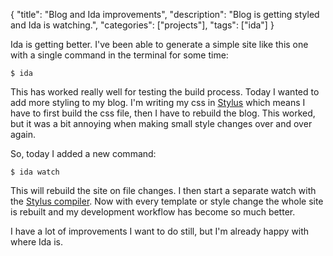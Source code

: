 {
  "title": "Blog and Ida improvements",
  "description": "Blog is getting styled and Ida is watching.",
  "categories": ["projects"],
  "tags": ["ida"]
}

Ida is getting better. I've been able to generate a simple site like this one with a single command in the terminal for some time:

```
$ ida
```

This has worked really well for testing the build process. Today I wanted to add more styling to my blog. 
I'm writing my css in [Stylus](http://stylus-lang.com) which means I have to first build the css file, then I have to rebuild the blog.
This worked, but it was a bit annoying when making small style changes over and over again.

So, today I added a new command:

```
$ ida watch
```

This will rebuild the site on file changes. I then start a separate watch with the [Stylus compiler](https://www.npmjs.com/package/stylus).
Now with every template or style change the whole site is rebuilt and my development workflow has become so much better.

I have a lot of improvements I want to do still, but I'm already happy with where Ida is.